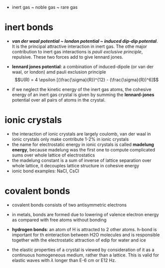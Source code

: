 - inert gas ~ noble gas ~ rare gas
# inert bonds
- ***van der waal potential ~ london potential ~ induced dip-dip potental***. It is the principal attractive interaction in inert gas. The othe major contribution to inert gas interactions is *pauli exclusive principle*, repulsive. These two forces add to give lennard jones.
- **lennard jones potential**: a combination of induced-dipole (or van der waal, or london) amd pauli exclusion principle
$$U(R) = 4 \epsilon [(\frac{\sigma}{R})^{12} - (\frac{\sigma}{R})^6]$$

- if we neglect the kinetic energy of the inert gas atoms, the cohesive energy of an inert gas crystal is given by summing the **lennard-jones** potential over all pairs of atoms in the crystal.
# ionic crystals
- the interaction of ionic crystals are largely coulomb, van der waal in ionic crystals only make contribute 1-2% in ionic crystals
- the name for electrostatic energy in ionic crystals is called **madelung energy**, because madelung was the first one to compute complicated sums over whole lattice of electrostatics
- the madelung constant is a sum of inverse of lattice separation over whole lattice, it decouples lattice structure in cohesive energy
- ionic bond examples: NaCl, CsCl
# covalent bonds
- covalent bonds consists of two antisymmetric electrons
- in metals, bonds are formed due to lowering of valence electron energy as compared with free atoms without bonding

- **hydrogen bonds**: an atom of H is attracted to 2 other atoms. h-bond is important for th einteraction between H2O molecules and is responsible together with the electrostatic attraction of edip for water and ice

- the elastic properties of a crystal is viewed by consideration of it as a continuous homogeneous medium, rather than a lattice. This is valid for elastic waves with $\lambda$ longer than E-6 cm or E12 Hz.